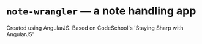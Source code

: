 # `note-wrangler` — a note handling app

Created using AngularJS. Based on CodeSchool's 'Staying Sharp with AngularJS'

